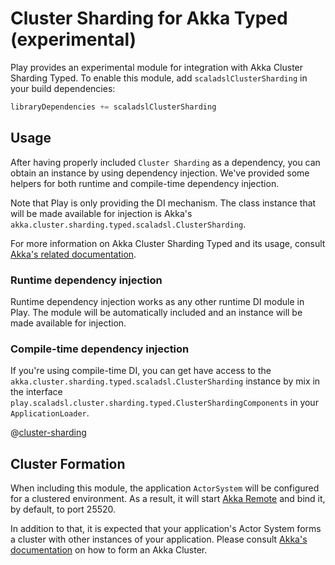 <!--- Copyright (C) 2009-2019 Lightbend Inc. <https://www.lightbend.com> -->
# Cluster Sharding for Akka Typed (experimental)

Play provides an experimental module for integration with Akka Cluster Sharding Typed. To enable this module, add `scaladslClusterSharding` in your build dependencies:

```scala
libraryDependencies += scaladslClusterSharding
```

## Usage

After having properly included `Cluster Sharding` as a dependency, you can obtain an instance by using dependency injection.
We've provided some helpers for both runtime and compile-time dependency injection.

Note that Play is only providing the DI mechanism. The class instance that will be made available for injection is Akka's `akka.cluster.sharding.typed.scaladsl.ClusterSharding`.

For more information on Akka Cluster Sharding Typed and its usage, consult [Akka's related documentation](https://doc.akka.io/docs/akka/2.6/typed/cluster-sharding.html).

### Runtime dependency injection

Runtime dependency injection works as any other runtime DI module in Play. The module will be automatically included and an instance will be made available for injection.

### Compile-time dependency injection

If you're using compile-time DI, you can get have access to the `akka.cluster.sharding.typed.scaladsl.ClusterSharding` instance by mix in the interface `play.scaladsl.cluster.sharding.typed.ClusterShardingComponents` in your `ApplicationLoader`.

@[cluster-sharding](code/components/ComponentsWithClusterSharding.scala)

## Cluster Formation

When including this module, the application `ActorSystem` will be configured for a clustered environment. As a result, it will start [Akka Remote](https://doc.akka.io/docs/akka/2.6/remoting-artery.html#dependency) and bind it, by default, to port 25520.

In addition to that, it is expected that your application's Actor System forms a cluster with other instances of your application. Please consult [Akka's documentation](https://doc.akka.io/docs/akka/2.6/typed/cluster.html) on how to form an Akka Cluster.

